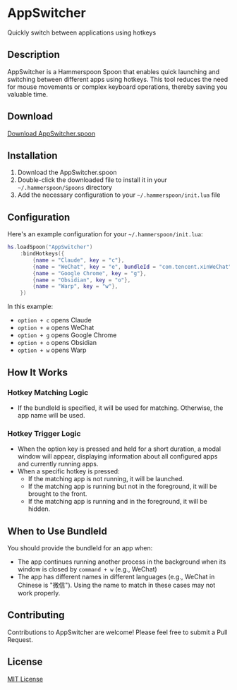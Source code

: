 # AppSwitcher

Quickly switch between applications using hotkeys

## Description

AppSwitcher is a Hammerspoon Spoon that enables quick launching and switching between different apps using hotkeys. This tool reduces the need for mouse movements or complex keyboard operations, thereby saving you valuable time.

## Download

[Download AppSwitcher.spoon](https://github.com/Nauxscript/app-switcher-spoon/tree/main/AppSwitcher.spoon)

## Installation

1. Download the AppSwitcher.spoon
2. Double-click the downloaded file to install it in your `~/.hammerspoon/Spoons` directory
3. Add the necessary configuration to your `~/.hammerspoon/init.lua` file

## Configuration

Here's an example configuration for your `~/.hammerspoon/init.lua`:

```lua
hs.loadSpoon("AppSwitcher")
    :bindHotkeys({
        {name = "Claude", key = "c"},
        {name = "WeChat", key = "e", bundleId = "com.tencent.xinWeChat"},
        {name = "Google Chrome", key = "g"},
        {name = "Obsidian", key = "o"},
        {name = "Warp", key = "w"},
    })
```

In this example:
* `option + c` opens Claude
* `option + e` opens WeChat
* `option + g` opens Google Chrome
* `option + o` opens Obsidian
* `option + w` opens Warp

## How It Works

### Hotkey Matching Logic
* If the bundleId is specified, it will be used for matching. Otherwise, the app name will be used.

### Hotkey Trigger Logic
* When the option key is pressed and held for a short duration, a modal window will appear, displaying information about all configured apps and currently running apps.
* When a specific hotkey is pressed:
  - If the matching app is not running, it will be launched.
  - If the matching app is running but not in the foreground, it will be brought to the front.
  - If the matching app is running and in the foreground, it will be hidden.

## When to Use BundleId

You should provide the bundleId for an app when:
* The app continues running another process in the background when its window is closed by `command + w` (e.g., WeChat)
* The app has different names in different languages (e.g., WeChat in Chinese is "微信"). Using the name to match in these cases may not work properly.

## Contributing

Contributions to AppSwitcher are welcome! Please feel free to submit a Pull Request.

## License

[MIT License](LICENSE)